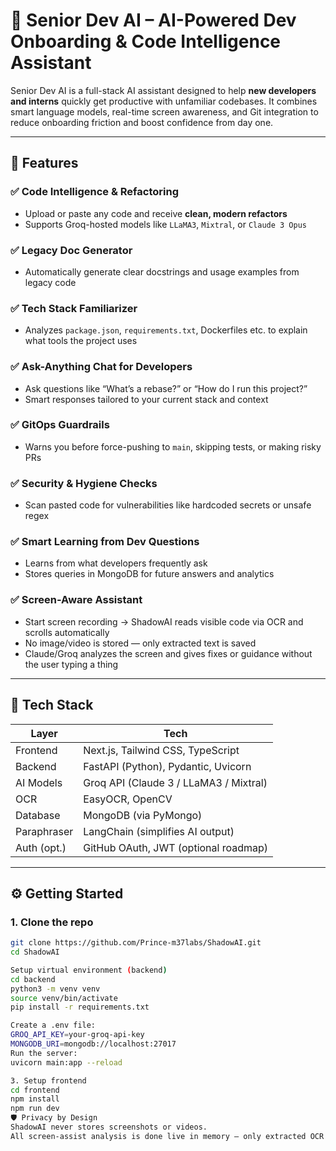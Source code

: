 # 🧠 Senior Dev AI – AI-Powered Dev Onboarding & Code Intelligence Assistant

Senior Dev AI is a full-stack AI assistant designed to help **new developers and interns** quickly get productive with unfamiliar codebases. It combines smart language models, real-time screen awareness, and Git integration to reduce onboarding friction and boost confidence from day one.

---

## 🚀 Features

### ✅ Code Intelligence & Refactoring
- Upload or paste any code and receive **clean, modern refactors**
- Supports Groq-hosted models like `LLaMA3`, `Mixtral`, or `Claude 3 Opus`

### ✅ Legacy Doc Generator
- Automatically generate clear docstrings and usage examples from legacy code

### ✅ Tech Stack Familiarizer
- Analyzes `package.json`, `requirements.txt`, Dockerfiles etc. to explain what tools the project uses

### ✅ Ask-Anything Chat for Developers
- Ask questions like “What’s a rebase?” or “How do I run this project?”
- Smart responses tailored to your current stack and context

### ✅ GitOps Guardrails
- Warns you before force-pushing to `main`, skipping tests, or making risky PRs

### ✅ Security & Hygiene Checks
- Scan pasted code for vulnerabilities like hardcoded secrets or unsafe regex

### ✅ Smart Learning from Dev Questions
- Learns from what developers frequently ask
- Stores queries in MongoDB for future answers and analytics

### ✅ Screen-Aware Assistant
- Start screen recording → ShadowAI reads visible code via OCR and scrolls automatically
- No image/video is stored — only extracted text is saved
- Claude/Groq analyzes the screen and gives fixes or guidance without the user typing a thing

---

## 🧰 Tech Stack

| Layer       | Tech                                  |
|------------|----------------------------------------|
| Frontend    | Next.js, Tailwind CSS, TypeScript     |
| Backend     | FastAPI (Python), Pydantic, Uvicorn   |
| AI Models   | Groq API (Claude 3 / LLaMA3 / Mixtral)|
| OCR         | EasyOCR, OpenCV                       |
| Database    | MongoDB (via PyMongo)                 |
| Paraphraser | LangChain (simplifies AI output)      |
| Auth (opt.) | GitHub OAuth, JWT (optional roadmap)  |

---

## ⚙️ Getting Started

### 1. Clone the repo
```bash
git clone https://github.com/Prince-m37labs/ShadowAI.git
cd ShadowAI

Setup virtual environment (backend)
cd backend
python3 -m venv venv
source venv/bin/activate
pip install -r requirements.txt

Create a .env file:
GROQ_API_KEY=your-groq-api-key
MONGODB_URI=mongodb://localhost:27017
Run the server:
uvicorn main:app --reload

3. Setup frontend
cd frontend
npm install
npm run dev
🛡 Privacy by Design
ShadowAI never stores screenshots or videos.
All screen-assist analysis is done live in memory — only extracted OCR text is saved for learning.
